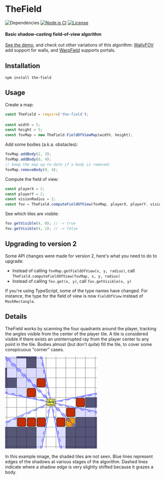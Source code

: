 # TheField

![Dependencies](https://img.shields.io/badge/dependencies-1-green.svg)
[![Node.js CI](https://github.com/sbj42/the-field/workflows/Node.js%20CI/badge.svg)](https://github.com/sbj42/the-field/actions?query=workflow%3A%22Node.js+CI%22)
[![License](https://img.shields.io/github/license/sbj42/the-field.svg)](https://github.com/sbj42/the-field)

#### Basic shadow-casting field-of-view algorithm

[See the demo](https://sbj42.github.io/the-field/demo/www/), and check out other variations of this algorithm: [WallyFOV](https://github.com/sbj42/wally-fov) add support for walls, and [WarpField](https://github.com/sbj42/warp-field) supports portals.

## Installation

~~~
npm install the-field
~~~

## Usage

Create a map:
```js
const TheField = require('the-field');

const width = 5;
const height = 5;
const fovMap = new TheField.FieldOfViewMap(width, height);
```

Add some bodies (a.k.a. obstacles):
```js
fovMap.addBody(2, 3);
fovMap.addBody(0, 4);
// keep the map up-to-date if a body is removed:
fovMap.removeBody(0, 4);
```

Compute the field of view:
```js
const playerX = 2;
const playerY = 2;
const visionRadius = 2;
const fov = TheField.computeFieldOfView(fovMap, playerX, playerY, visionRadius);
```

See which tiles are visible:
```js
fov.getVisible(4, 0); // -> true
fov.getVisible(4, 1); // -> false
```

## Upgrading to version 2

Some API changes were made for version 2, here's what you need to do to upgrade:

* Instead of calling `fovMap.getFieldOfView(x, y, radius)`, call `TheField.computeFieldOfView(fovMap, x, y, radius)`
* Instead of calling `fov.get(x, y)`, call `fov.getVisible(x, y)`

If you're using TypeScript, some of the type names have changed.  For instance, the type for the field of view is now `FieldOfView` instead of `MaskRectangle`.

## Details

TheField works by scanning the four quadrants around the player, tracking the angles visible from the center of the player tile.  A tile is considered visible if there exists an uninterrupted ray from the player center to any point in the tile.  Bodies almost (but don't quite) fill the tile, to cover some conspicuous "corner" cases.

![Example Image](https://raw.githubusercontent.com/sbj42/the-field/master/img/example2.png)

In this example image, the shaded tiles are not seen.  Blue lines represent edges of the shadows at various stages of the algorithm.  Dashed lines indicate where a shadow edge is very slightly shifted because it grazes a body.
